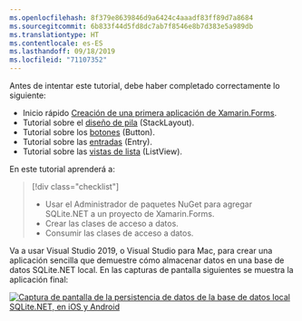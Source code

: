 ```yaml
---
ms.openlocfilehash: 8f379e8639846d9a6424c4aaadf83ff89d7a8684
ms.sourcegitcommit: 6b833f44d5fd8dc7ab7f8546e8b7d383e5a989db
ms.translationtype: HT
ms.contentlocale: es-ES
ms.lasthandoff: 09/18/2019
ms.locfileid: "71107352"
---
```

Antes de intentar este tutorial, debe haber completado correctamente lo siguiente:

- Inicio rápido [Creación de una primera aplicación de Xamarin.Forms](~/get-started/first-app/index.md).
- Tutorial sobre el [diseño de pila](~/get-started/tutorials/stacklayout/index.yml) (StackLayout).
- Tutorial sobre los [botones](~/get-started/tutorials/button/index.yml) (Button).
- Tutorial sobre las [entradas](~/get-started/tutorials/entry/index.yml) (Entry).
- Tutorial sobre las [vistas de lista](~/get-started/tutorials/listview/index.yml) (ListView).

En este tutorial aprenderá a:

> [!div class="checklist"]
>
> - Usar el Administrador de paquetes NuGet para agregar SQLite.NET a un proyecto de Xamarin.Forms.
> - Crear las clases de acceso a datos.
> - Consumir las clases de acceso a datos.

Va a usar Visual Studio 2019, o Visual Studio para Mac, para crear una aplicación sencilla que demuestre cómo almacenar datos en una base de datos SQLite.NET local. En las capturas de pantalla siguientes se muestra la aplicación final:

[![Captura de pantalla de la persistencia de datos de la base de datos local SQLite.NET, en iOS y Android](../images/consume-data-access-classes-reduced.png "Persistencia de datos de la base de datos local")](../images/consume-data-access-classes-large.png#lightbox "Persistencia de datos de la base de datos local")

